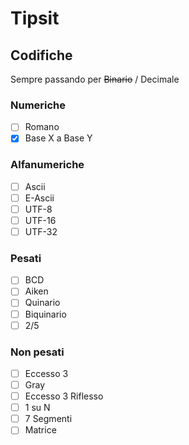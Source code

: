# Tipsit

## Codifiche
 Sempre passando per ~~Binario~~ / Decimale

### Numeriche
* [ ] Romano
* [x] Base X a Base Y 

### Alfanumeriche
* [ ] Ascii
* [ ] E-Ascii
* [ ] UTF-8
* [ ] UTF-16
* [ ] UTF-32

### Pesati
* [ ] BCD
* [ ] Aiken
* [ ] Quinario
* [ ] Biquinario
* [ ] 2/5

### Non pesati
* [ ] Eccesso 3
* [ ] Gray
* [ ] Eccesso 3 Riflesso
* [ ] 1 su N
* [ ] 7 Segmenti
* [ ] Matrice
